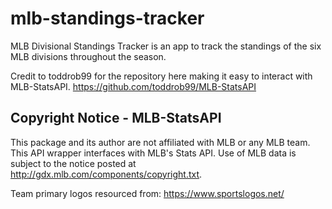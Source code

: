 # mlb-standings-tracker
MLB Divisional Standings Tracker is an app to track the standings of the six MLB divisions throughout the season.


Credit to toddrob99 for the repository here making it easy to interact with MLB-StatsAPI.
https://github.com/toddrob99/MLB-StatsAPI
## Copyright Notice - MLB-StatsAPI

This package and its author are not affiliated with MLB or any MLB team. This API wrapper interfaces with MLB's Stats API. Use of MLB data is subject to the notice posted at http://gdx.mlb.com/components/copyright.txt.

Team primary logos resourced from: https://www.sportslogos.net/